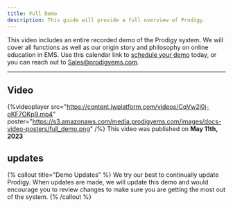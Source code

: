 ```yaml
---
title: Full Demo
description: This guide will provide a full overview of Prodigy.
---
```


This video includes an entire recorded demo of the Prodigy system. We will cover all functions as well as our origin story and philosophy on online education in EMS. Use this calendar link to [schedule your demo](https://meetings.hubspot.com/ryan1574) today, or you can reach out to [Sales@prodigyems.com](mailto:Sales@prodigyems.com).

---

## Video
{%videoplayer src="https://content.jwplatform.com/videos/CqVw2j0j-oKF7OKp9.mp4" poster="https://s3.amazonaws.com/media.prodigyems.com/images/docs-video-posters/full_demo.png" /%}
This video was published on **May 11th, 2023**

## updates

{% callout title="Demo Updates" %}
We try our best to continually update Prodigy. When updates are made, we will update this demo and would encourage you to review changes to make sure you are getting the most out of the system.
{% /callout %}